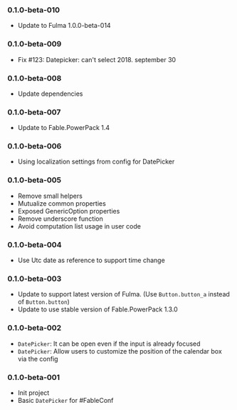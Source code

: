 ### 0.1.0-beta-010

* Update to Fulma 1.0.0-beta-014

### 0.1.0-beta-009

* Fix #123: Datepicker: can't select 2018. september 30

### 0.1.0-beta-008

* Update dependencies

### 0.1.0-beta-007

* Update to Fable.PowerPack 1.4

### 0.1.0-beta-006

* Using localization settings from config for DatePicker

### 0.1.0-beta-005

* Remove small helpers
* Mutualize common properties
* Exposed GenericOption properties
* Remove underscore function
* Avoid computation list usage in user code

### 0.1.0-beta-004

* Use Utc date as reference to support time change

### 0.1.0-beta-003

* Update to support latest version of Fulma. (Use `Button.button_a` instead of `Button.button`)
* Update to use stable version of Fable.PowerPack 1.3.0

### 0.1.0-beta-002

* `DatePicker`: It can be open even if the input is already focused
* `DatePicker`: Allow users to customize the position of the calendar box via the config

### 0.1.0-beta-001

* Init project
* Basic `DatePicker` for #FableConf
